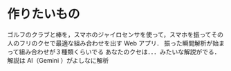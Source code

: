 # 作りたいもの

ゴルフのクラブと棒を，スマホのジャイロセンサを使って，スマホを振ってその人のフリのクセで最適な組み合わせを出す Web アプリ．
振った瞬間解析が始まって組み合わせが３種類くらいでる
あなたのクセは．．．みたいな解説がでる．
解説は AI（Gemini ）がよしなに解析